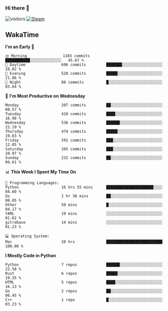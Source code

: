 ### Hi there 👋

![visitors](https://visitor-badge.glitch.me/badge?page_id=zhourunlai)
[![Steam](https://img.shields.io/badge/dynamic/json?url=https%3A%2F%2Fapi.swo.moe%2Fstats%2Fsteamgames%2F76561198285156854&query=count&color=0b1a37&label=Steam&labelColor=134375&logo=steam&suffix=+games&cacheSeconds=3600)](http://steamcommunity.com/profiles/76561198285156854)

## WakaTime
<!--START_SECTION:waka-->
**I'm an Early 🐤** 

```text
🌞 Morning                1103 commits        ███████████░░░░░░░░░░░░░░   45.67 % 
🌆 Daytime                696 commits         ███████░░░░░░░░░░░░░░░░░░   28.82 % 
🌃 Evening                528 commits         █████░░░░░░░░░░░░░░░░░░░░   21.86 % 
🌙 Night                  88 commits          █░░░░░░░░░░░░░░░░░░░░░░░░   03.64 % 
```
📅 **I'm Most Productive on Wednesday** 

```text
Monday                   207 commits         ██░░░░░░░░░░░░░░░░░░░░░░░   08.57 % 
Tuesday                  410 commits         ████░░░░░░░░░░░░░░░░░░░░░   16.98 % 
Wednesday                536 commits         ██████░░░░░░░░░░░░░░░░░░░   22.19 % 
Thursday                 474 commits         █████░░░░░░░░░░░░░░░░░░░░   19.63 % 
Friday                   291 commits         ███░░░░░░░░░░░░░░░░░░░░░░   12.05 % 
Saturday                 265 commits         ███░░░░░░░░░░░░░░░░░░░░░░   10.97 % 
Sunday                   232 commits         ██░░░░░░░░░░░░░░░░░░░░░░░   09.61 % 
```


📊 **This Week I Spent My Time On** 

```text
💬 Programming Languages: 
Python                   16 hrs 55 mins      █████████████████████░░░░   84.60 % 
Go                       1 hr 36 mins        ██░░░░░░░░░░░░░░░░░░░░░░░   08.05 % 
Other                    50 mins             █░░░░░░░░░░░░░░░░░░░░░░░░   04.17 % 
YAML                     19 mins             ░░░░░░░░░░░░░░░░░░░░░░░░░   01.62 % 
gitrebase                14 mins             ░░░░░░░░░░░░░░░░░░░░░░░░░   01.23 % 

💻 Operating System: 
Mac                      20 hrs              █████████████████████████   100.00 % 
```

**I Mostly Code in Python** 

```text
Python                   7 repos             ██████░░░░░░░░░░░░░░░░░░░   22.58 % 
Rust                     6 repos             █████░░░░░░░░░░░░░░░░░░░░   19.35 % 
HTML                     5 repos             ████░░░░░░░░░░░░░░░░░░░░░   16.13 % 
Go                       2 repos             ██░░░░░░░░░░░░░░░░░░░░░░░   06.45 % 
C++                      1 repo              █░░░░░░░░░░░░░░░░░░░░░░░░   03.23 % 
```




<!--END_SECTION:waka-->
